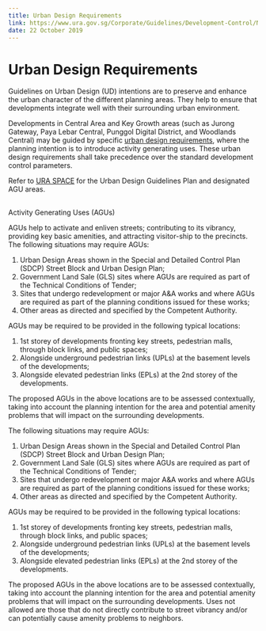 ```yaml
---
title: Urban Design Requirements
link: https://www.ura.gov.sg/Corporate/Guidelines/Development-Control/Non-Residential/EI/UD
date: 22 October 2019
---
```


# Urban Design Requirements

Guidelines on Urban Design (UD) intentions are to preserve and enhance the urban character of the different planning areas. They help to ensure that developments integrate well with their surrounding urban environment.

Developments in Central Area and Key Growth areas (such as Jurong Gateway, Paya Lebar Central, Punggol Digital District, and Woodlands Central) may be guided by specific [urban design requirements](https://www.ura.gov.sg/Corporate/Guidelines/Urban-Design), where the planning intention is to introduce activity generating uses. These urban design requirements shall take precedence over the standard development control parameters.

Refer to [URA SPACE](https://www.ura.gov.sg/Corporate/Guidelines/Urban-Design/URA-SPACE/UD-URA-SPACE) for the Urban Design Guidelines Plan and designated AGU areas.

## 

Activity Generating Uses (AGUs)

AGUs help to activate and enliven streets; contributing to its vibrancy, providing key basic amenities, and attracting visitor-ship to the precincts. The following situations may require AGUs:

1. Urban Design Areas shown in the Special and Detailed Control Plan (SDCP) Street Block and Urban Design Plan;
2. Government Land Sale (GLS) sites where AGUs are required as part of the Technical Conditions of Tender;
3. Sites that undergo redevelopment or major A&A works and where AGUs are required as part of the planning conditions issued for these works;
4. Other areas as directed and specified by the Competent Authority.

AGUs may be required to be provided in the following typical locations:

1. 1st storey of developments fronting key streets, pedestrian malls, through block links, and public spaces;
2. Alongside underground pedestrian links (UPLs) at the basement levels of the developments;
3. Alongside elevated pedestrian links (EPLs) at the 2nd storey of the developments.

The proposed AGUs in the above locations are to be assessed contextually, taking into account the planning intention for the area and potential amenity problems that will impact on the surrounding developments.

The following situations may require AGUs:

1. Urban Design Areas shown in the Special and Detailed Control Plan (SDCP) Street Block and Urban Design Plan;
2. Government Land Sale (GLS) sites where AGUs are required as part of the Technical Conditions of Tender;
3. Sites that undergo redevelopment or major A&A works and where AGUs are required as part of the planning conditions issued for these works;
4. Other areas as directed and specified by the Competent Authority.

AGUs may be required to be provided in the following typical locations:

1. 1st storey of developments fronting key streets, pedestrian malls, through block links, and public spaces;
2. Alongside underground pedestrian links (UPLs) at the basement levels of the developments;
3. Alongside elevated pedestrian links (EPLs) at the 2nd storey of the developments.

The proposed AGUs in the above locations are to be assessed contextually, taking into account the planning intention for the area and potential amenity problems that will impact on the surrounding developments. Uses not allowed are those that do not directly contribute to street vibrancy and/or can potentially cause amenity problems to neighbors.


